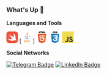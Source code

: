 ### What's Up 👋

**Languages and Tools**

[<code><img height="30" src="https://raw.githubusercontent.com/github/explore/80688e429a7d4ef2fca1e82350fe8e3517d3494d/topics/swift/swift.png"></code>](https://www.swift.org)
[<code><img height="30" src="https://raw.githubusercontent.com/github/explore/80688e429a7d4ef2fca1e82350fe8e3517d3494d/topics/java/java.png"></code>]
[<code><img height="30" src="https://raw.githubusercontent.com/github/explore/80688e429a7d4ef2fca1e82350fe8e3517d3494d/topics/html/html.png"></code>]()
[<code><img height="30" src="https://raw.githubusercontent.com/github/explore/80688e429a7d4ef2fca1e82350fe8e3517d3494d/topics/css/css.png"></code>]()
[<code><img height="30" src="https://raw.githubusercontent.com/github/explore/80688e429a7d4ef2fca1e82350fe8e3517d3494d/topics/javascript/javascript.png"></code>]()

**Social Networks**

[![Telegram Badge](https://img.shields.io/badge/-whythxt-2ba5e0?style=flat-square&labelColor=2ba5e0&logo=telegram&logoColor=white&link=https://t.me/whythxt)](https://t.me/whythxt)
[![LinkedIn Badge](https://img.shields.io/badge/-whythxt-0A66CA?style=flat-square&labelColor=0A66CA&logo=linkedin&logoColor=white&link=https://github.com/whythxt)](https://www.linkedin.com/in/whythxt/)
